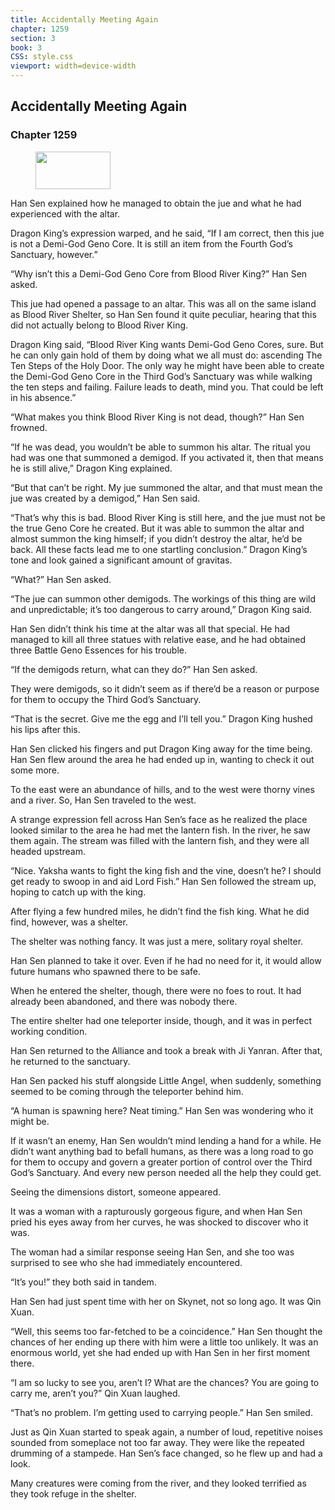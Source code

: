 ```yaml
---
title: Accidentally Meeting Again
chapter: 1259
section: 3
book: 3
CSS: style.css
viewport: width=device-width
---
```


## Accidentally Meeting Again

### Chapter 1259

<figure>
	<img src="../Images/gem.gif" alt="" id="gem" width="120" height="60" />
</figure>

Han Sen explained how he managed to obtain the jue and what he had experienced with the altar.

Dragon King’s expression warped, and he said, “If I am correct, then this jue is not a Demi-God Geno Core. It is still an item from the Fourth God’s Sanctuary, however.”

“Why isn’t this a Demi-God Geno Core from Blood River King?” Han Sen asked.

This jue had opened a passage to an altar. This was all on the same island as Blood River Shelter, so Han Sen found it quite peculiar, hearing that this did not actually belong to Blood River King.

Dragon King said, “Blood River King wants Demi-God Geno Cores, sure. But he can only gain hold of them by doing what we all must do: ascending The Ten Steps of the Holy Door. The only way he might have been able to create the Demi-God Geno Core in the Third God’s Sanctuary was while walking the ten steps and failing. Failure leads to death, mind you. That could be left in his absence.”

“What makes you think Blood River King is not dead, though?” Han Sen frowned.

“If he was dead, you wouldn’t be able to summon his altar. The ritual you had was one that summoned a demigod. If you activated it, then that means he is still alive,” Dragon King explained.

“But that can’t be right. My jue summoned the altar, and that must mean the jue was created by a demigod,” Han Sen said.

“That’s why this is bad. Blood River King is still here, and the jue must not be the true Geno Core he created. But it was able to summon the altar and almost summon the king himself; if you didn’t destroy the altar, he’d be back. All these facts lead me to one startling conclusion.” Dragon King’s tone and look gained a significant amount of gravitas.

“What?” Han Sen asked.

“The jue can summon other demigods. The workings of this thing are wild and unpredictable; it’s too dangerous to carry around,” Dragon King said.

Han Sen didn’t think his time at the altar was all that special. He had managed to kill all three statues with relative ease, and he had obtained three Battle Geno Essences for his trouble.

“If the demigods return, what can they do?” Han Sen asked.

They were demigods, so it didn’t seem as if there’d be a reason or purpose for them to occupy the Third God’s Sanctuary.

“That is the secret. Give me the egg and I’ll tell you.” Dragon King hushed his lips after this.

Han Sen clicked his fingers and put Dragon King away for the time being. Han Sen flew around the area he had ended up in, wanting to check it out some more.

To the east were an abundance of hills, and to the west were thorny vines and a river. So, Han Sen traveled to the west.

A strange expression fell across Han Sen’s face as he realized the place looked similar to the area he had met the lantern fish. In the river, he saw them again. The stream was filled with the lantern fish, and they were all headed upstream.

“Nice. Yaksha wants to fight the king fish and the vine, doesn’t he? I should get ready to swoop in and aid Lord Fish.” Han Sen followed the stream up, hoping to catch up with the king.

After flying a few hundred miles, he didn’t find the fish king. What he did find, however, was a shelter.

The shelter was nothing fancy. It was just a mere, solitary royal shelter.

Han Sen planned to take it over. Even if he had no need for it, it would allow future humans who spawned there to be safe.

When he entered the shelter, though, there were no foes to rout. It had already been abandoned, and there was nobody there.

The entire shelter had one teleporter inside, though, and it was in perfect working condition.

Han Sen returned to the Alliance and took a break with Ji Yanran. After that, he returned to the sanctuary.

Han Sen packed his stuff alongside Little Angel, when suddenly, something seemed to be coming through the teleporter behind him.

“A human is spawning here? Neat timing.” Han Sen was wondering who it might be.

If it wasn’t an enemy, Han Sen wouldn’t mind lending a hand for a while. He didn’t want anything bad to befall humans, as there was a long road to go for them to occupy and govern a greater portion of control over the Third God’s Sanctuary. And every new person needed all the help they could get.

Seeing the dimensions distort, someone appeared.

It was a woman with a rapturously gorgeous figure, and when Han Sen pried his eyes away from her curves, he was shocked to discover who it was.

The woman had a similar response seeing Han Sen, and she too was surprised to see who she had immediately encountered.

“It’s you!” they both said in tandem.

Han Sen had just spent time with her on Skynet, not so long ago. It was Qin Xuan.

“Well, this seems too far-fetched to be a coincidence.” Han Sen thought the chances of her ending up there with him were a little too unlikely. It was an enormous world, yet she had ended up with Han Sen in her first moment there.

“I am so lucky to see you, aren’t I? What are the chances? You are going to carry me, aren’t you?” Qin Xuan laughed.

“That’s no problem. I’m getting used to carrying people.” Han Sen smiled.

Just as Qin Xuan started to speak again, a number of loud, repetitive noises sounded from someplace not too far away. They were like the repeated drumming of a stampede. Han Sen’s face changed, so he flew up and had a look.

Many creatures were coming from the river, and they looked terrified as they took refuge in the shelter.